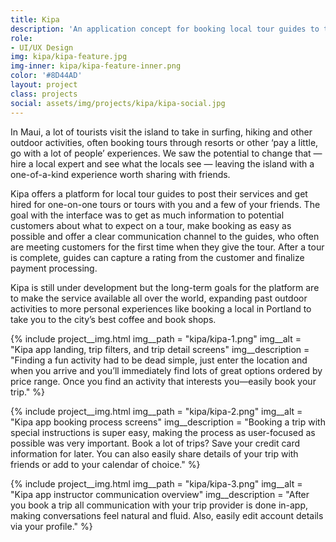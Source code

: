 ```yaml
---
title: Kipa
description: 'An application concept for booking local tour guides to take you on exciting adventures.'
role:
- UI/UX Design
img: kipa/kipa-feature.jpg
img-inner: kipa/kipa-feature-inner.png
color: '#8D44AD'
layout: project
class: projects
social: assets/img/projects/kipa/kipa-social.jpg
---
```


In Maui, a lot of tourists visit the island to take in surfing, hiking and other outdoor activities, often booking tours through resorts or other ‘pay a little, go with a lot of people’ experiences. We saw the potential to change that — hire a local expert and see what the locals see — leaving the island with a one-of-a-kind experience worth sharing with friends.

Kipa offers a platform for local tour guides to post their services and get hired for one-on-one tours or tours with you and a few of your friends. The goal with the interface was to get as much information to potential customers about what to expect on a tour, make booking as easy as possible and offer a clear communication channel to the guides, who often are meeting customers for the first time when they give the tour. After a tour is complete, guides can capture a rating from the customer and finalize payment processing.

Kipa is still under development but the long-term goals for the platform are to make the service available all over the world, expanding past outdoor activities to more personal experiences like booking a local in Portland to take you to the city’s best coffee and book shops.

{% include project__img.html
img__path = "kipa/kipa-1.png"
img__alt = "Kipa app landing, trip filters, and trip detail screens"
img__description = "Finding a fun activity had to be dead simple, just enter the location and when you arrive and you’ll immediately find lots of great options ordered by price range. Once you find an activity that interests you—easily book your trip."
%}

{% include project__img.html
img__path = "kipa/kipa-2.png"
img__alt = "Kipa app booking process screens"
img__description = "Booking a trip with special instructions is super easy, making the process as user-focused as possible was very important. Book a lot of trips? Save your credit card information for later. You can also easily share details of your trip with friends or add to your calendar of choice."
%}

{% include project__img.html
img__path = "kipa/kipa-3.png"
img__alt = "Kipa app instructor communication overview"
img__description = "After you book a trip all communication with your trip provider is done in-app, making conversations feel natural and fluid. Also, easily edit account details via your profile."
%}

